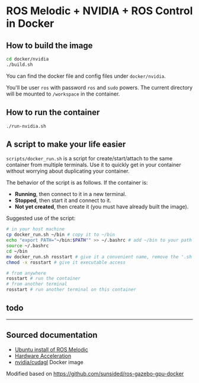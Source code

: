 # ROS Melodic + NVIDIA + ROS Control in Docker

## How to build the image
```bash
cd docker/nvidia
./build.sh
```
You can find the docker file and config files under `docker/nvidia`.

You'll be user `ros` with password `ros` and `sudo` powers. The current directory will be mounted to `/workspace` in the container.

## How to run the container
```
./run-nvidia.sh
```

## A script to make your life easier
`scripts/docker_run.sh` is a script for create/start/attach to the same container from multiple terminals. Use it to quickly get in your container without worrying about duplicating your container.

The behavior of the script is as follows. If the container is:
* **Running**, then connect to it in a new terminal.
* **Stopped**, then start it and connect to it.
* **Not yet created**, then create it (you must have already built the image).

Suggested use of the script:
``` bash
# in your host machine
cp docker_run.sh ~/bin # copy it to ~/bin
echo "export PATH="~/bin:$PATH"" >> ~/.bashrc # add ~/bin to your path
source ~/.bashrc
cd ~/bin
mv docker_run.sh rosstart # give it a convenient name, remove the '.sh' postfix
chmod -x rosstart # give it executable access

# from anywhere
rosstart # run the container
# from another terminal
rosstart # run another terminal on this container
```

## todo
<!-- add to dockerfile: -->


---
## Sourced documentation
- [Ubuntu install of ROS Melodic](http://wiki.ros.org/melodic/Installation/Ubuntu)
- [Hardware Acceleration](http://wiki.ros.org/docker/Tutorials/Hardware%20Acceleration)
- [nvidia/cudagl](https://hub.docker.com/r/nvidia/cudagl/tags?page=1&name=16.04) Docker image

Modified based on https://github.com/sunsided/ros-gazebo-gpu-docker
